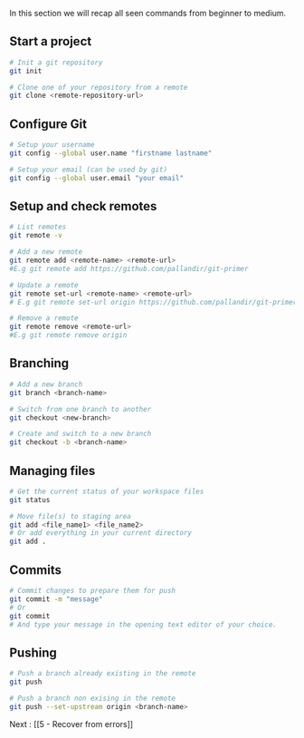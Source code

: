 In this section we will recap all seen commands from beginner to medium. 

## Start a project

```sh
# Init a git repository
git init
```

```sh
# Clone one of your repository from a remote
git clone <remote-repository-url>
```

## Configure Git

```sh
# Setup your username
git config --global user.name "firstname lastname"
```

```sh
# Setup your email (can be used by git)
git config --global user.email "your email"
```
## Setup and check remotes

```sh
# List remotes
git remote -v
```

```sh
# Add a new remote
git remote add <remote-name> <remote-url>
#E.g git remote add https://github.com/pallandir/git-primer
```

```sh
# Update a remote
git remote set-url <remote-name> <remote-url>
# E.g git remote set-url origin https://github.com/pallandir/git-primer
```

```sh
# Remove a remote
git remote remove <remote-url>
#E.g git remote remove origin
```

## Branching

```sh
# Add a new branch
git branch <branch-name>
```

```sh
# Switch from one branch to another
git checkout <new-branch>
```

```sh
# Create and switch to a new branch
git checkout -b <branch-name>
```
## Managing files

```sh
# Get the current status of your workspace files
git status
```

```sh
# Move file(s) to staging area
git add <file_name1> <file_name2>
# Or add everything in your current directory
git add . 
```

## Commits

```sh
# Commit changes to prepare them for push
git commit -m "message"
# Or
git commit 
# And type your message in the opening text editor of your choice.
```

## Pushing

```sh
# Push a branch already existing in the remote
git push
```

```sh
# Push a branch non exising in the remote
git push --set-upstream origin <branch-name>
```

Next : [[5 - Recover from errors]]